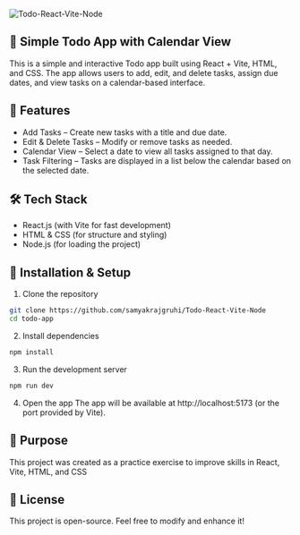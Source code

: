 ![Todo-React-Vite-Node](https://socialify.git.ci/samyakrajgruhi/Todo-React-Vite-Node/image?font=Inter&language=1&name=1&owner=1&pattern=Transparent&theme=Dark)


## 📅 Simple Todo App with Calendar View

This is a simple and interactive Todo app built using React + Vite, HTML, and CSS. The app allows users to add, edit, and delete tasks, assign due dates, and view tasks on a calendar-based interface.
## 🚀 Features

- Add Tasks – Create new tasks with a title and due date.
- Edit & Delete Tasks – Modify or remove tasks as needed.
- Calendar View – Select a date to view all tasks assigned to that day.
- Task Filtering – Tasks are displayed in a list below the calendar based on the selected date.
## 🛠️ Tech Stack

- React.js (with Vite for fast development)
- HTML & CSS (for structure and styling)
- Node.js (for loading the project)
## 📂 Installation & Setup

1. Clone the repository

```bash
git clone https://github.com/samyakrajgruhi/Todo-React-Vite-Node
cd todo-app
```

2. Install dependencies
```bash
npm install
```

3. Run the development server
```bash
npm run dev
```

4. Open the app
The app will be available at http://localhost:5173 (or the port provided by Vite).

## 🎯 Purpose

This project was created as a practice exercise to improve skills in React, Vite, HTML, and CSS
## 📜 License

This project is open-source. Feel free to modify and enhance it!


